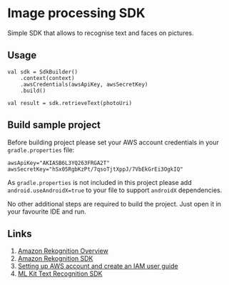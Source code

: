 # Image processing SDK

Simple SDK that allows to recognise text and faces on pictures.

## Usage

```
val sdk = SdkBuilder()
    .context(context)
    .awsCredentials(awsApiKey, awsSecretKey)
    .build()

val result = sdk.retrieveText(photoUri)
```

## Build sample project

Before building project please set your AWS account credentials in your `gradle.properties` file:

```
awsApiKey="AKIASB6L3YQ263FRGA2T"
awsSecretKey="hSx05RgbKzPt/7qsoTjtXppJ/7VbEkGrEi3OgkIQ"
```

As `gradle.properties` is not included in this project please add `android.useAndroidX=true` to your file to support `androidX` dependencies.

No other additional steps are required to build the project. Just open it in your favourite IDE and run.

## Links

1. [Amazon Rekognition Overview](https://aws.amazon.com/rekognition/)
1. [Amazon Rekognition SDK](https://github.com/aws-amplify/aws-sdk-android/)
1. [Setting up AWS account and create an IAM user guide](https://docs.aws.amazon.com/rekognition/latest/dg/setting-up.html)
1. [ML Kit Text Recognition SDK](https://developers.google.com/ml-kit/vision/text-recognition)
